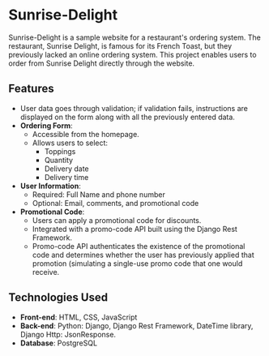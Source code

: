 # Sunrise-Delight

Sunrise-Delight is a sample website for a restaurant's ordering system. The restaurant, Sunrise Delight, is famous for its French Toast, but they previously lacked an online ordering system. This project enables users to order from Sunrise Delight directly through the website.

## Features
- User data goes through validation; if validation fails, instructions are displayed on the form along with all the previously entered data.  
- **Ordering Form**: 
  - Accessible from the homepage.
  - Allows users to select:
    - Toppings
    - Quantity
    - Delivery date
    - Delivery time
- **User Information**:
  - Required: Full Name and phone number
  - Optional: Email, comments, and promotional code
- **Promotional Code**:
  - Users can apply a promotional code for discounts.
  - Integrated with a promo-code API built using the Django Rest Framework.
  - Promo-code API authenticates the existence of the promotional code and determines whether the user has previously applied that promotion (simulating a single-use promo code that one would receive.  
## Technologies Used

- **Front-end**: HTML, CSS, JavaScript
- **Back-end**: Python: Django, Django Rest Framework, DateTime library, Django Http: JsonResponse. 
- **Database**: PostgreSQL

